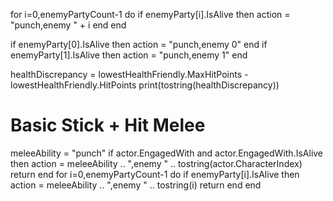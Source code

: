 ﻿for i=0,enemyPartyCount-1 do 
	if enemyParty[i].IsAlive then action = "punch,enemy " + i end
end

if enemyParty[0].IsAlive then action = "punch,enemy 0" end
if enemyParty[1].IsAlive then action = "punch,enemy 1" end

healthDiscrepancy = lowestHealthFriendly.MaxHitPoints - lowestHealthFriendly.HitPoints
print(tostring(healthDiscrepancy))


# Basic Stick + Hit Melee
meleeAbility = "punch"
if actor.EngagedWith and actor.EngagedWith.IsAlive then
    action = meleeAbility .. ",enemy " .. tostring(actor.CharacterIndex)
    return
end
for i=0,enemyPartyCount-1 do 
    if enemyParty[i].IsAlive then 
        action = meleeAbility .. ",enemy " .. tostring(i)
        return
    end
end